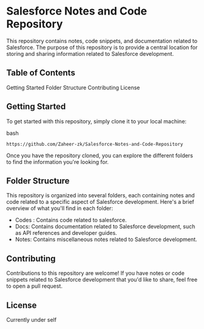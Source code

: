 # Salesforce Notes and Code Repository
This repository contains notes, code snippets, and documentation related to Salesforce. The purpose of this repository is to provide a central location for storing and sharing information related to Salesforce development.

## Table of Contents
Getting Started
Folder Structure
Contributing
License
## Getting Started
To get started with this repository, simply clone it to your local machine:

bash
```
https://github.com/Zaheer-zk/Salesforce-Notes-and-Code-Repository 
```
Once you have the repository cloned, you can explore the different folders to find the information you're looking for.

## Folder Structure
This repository is organized into several folders, each containing notes and code related to a specific aspect of Salesforce development. Here's a brief overview of what you'll find in each folder:

- Codes : Contains code related to salesforce.
- Docs: Contains documentation related to Salesforce development, such as API references and developer guides.
- Notes: Contains miscellaneous notes related to Salesforce development.
## Contributing
Contributions to this repository are welcome! If you have notes or code snippets related to Salesforce development that you'd like to share, feel free to open a pull request.

## License
Currently under self
